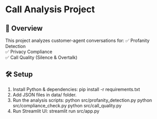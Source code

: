 # Call Analysis Project

## 📌 Overview
This project analyzes customer-agent conversations for:
✅ Profanity Detection  
✅ Privacy Compliance  
✅ Call Quality (Silence & Overtalk)

## 🛠️ Setup
1. Install Python & dependencies:
    pip install -r requirements.txt
2. Add JSON files in data/ folder.
3. Run the analysis scripts:
    python src/profanity_detection.py
    python src/compliance_check.py
    python src/call_quality.py
4. Run Streamlit UI:
    streamlit run src/app.py



